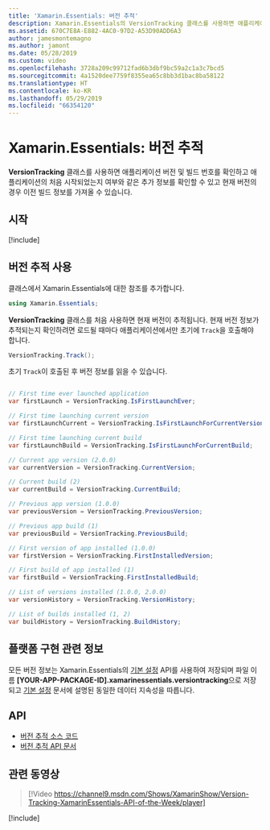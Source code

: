```yaml
---
title: 'Xamarin.Essentials: 버전 추적'
description: Xamarin.Essentials의 VersionTracking 클래스를 사용하면 애플리케이션 버전 및 빌드 번호를 확인하고 애플리케이션의 처음 시작되었는지 여부와 같은 추가 정보를 확인할 수 있고 현재 버전의 경우 이전 빌드 정보를 가져올 수 있습니다.
ms.assetid: 670C7E8A-E882-4AC0-97D2-A53D90ADD6A3
author: jamesmontemagno
ms.author: jamont
ms.date: 05/28/2019
ms.custom: video
ms.openlocfilehash: 3728a209c99712fad6b3dbf9bc59a2c1a3c7bcd5
ms.sourcegitcommit: 4a1520dee7759f8355ea65c8bb3d1bac8ba58122
ms.translationtype: HT
ms.contentlocale: ko-KR
ms.lasthandoff: 05/29/2019
ms.locfileid: "66354120"
---
```

# <a name="xamarinessentials-version-tracking"></a>Xamarin.Essentials: 버전 추적

**VersionTracking** 클래스를 사용하면 애플리케이션 버전 및 빌드 번호를 확인하고 애플리케이션의 처음 시작되었는지 여부와 같은 추가 정보를 확인할 수 있고 현재 버전의 경우 이전 빌드 정보를 가져올 수 있습니다.

## <a name="get-started"></a>시작

[!include[](~/essentials/includes/get-started.md)]

## <a name="using-version-tracking"></a>버전 추적 사용

클래스에서 Xamarin.Essentials에 대한 참조를 추가합니다.

```csharp
using Xamarin.Essentials;
```

**VersionTracking** 클래스를 처음 사용하면 현재 버전이 추적됩니다. 현재 버전 정보가 추적되는지 확인하려면 로드될 때마다 애플리케이션에서만 초기에 `Track`을 호출해야 합니다.

```csharp
VersionTracking.Track();
```

초기 `Track`이 호출된 후 버전 정보를 읽을 수 있습니다.

```csharp

// First time ever launched application
var firstLaunch = VersionTracking.IsFirstLaunchEver;

// First time launching current version
var firstLaunchCurrent = VersionTracking.IsFirstLaunchForCurrentVersion;

// First time launching current build
var firstLaunchBuild = VersionTracking.IsFirstLaunchForCurrentBuild;

// Current app version (2.0.0)
var currentVersion = VersionTracking.CurrentVersion;

// Current build (2)
var currentBuild = VersionTracking.CurrentBuild;

// Previous app version (1.0.0)
var previousVersion = VersionTracking.PreviousVersion;

// Previous app build (1)
var previousBuild = VersionTracking.PreviousBuild;

// First version of app installed (1.0.0)
var firstVersion = VersionTracking.FirstInstalledVersion;

// First build of app installed (1)
var firstBuild = VersionTracking.FirstInstalledBuild;

// List of versions installed (1.0.0, 2.0.0)
var versionHistory = VersionTracking.VersionHistory;

// List of builds installed (1, 2)
var buildHistory = VersionTracking.BuildHistory;
```

## <a name="platform-implementation-specifics"></a>플랫폼 구현 관련 정보

모든 버전 정보는 Xamarin.Essentials의 [기본 설정](preferences.md) API를 사용하여 저장되며 파일 이름 **[YOUR-APP-PACKAGE-ID].xamarinessentials.versiontracking**으로 저장되고 [기본 설정](preferences.md#persistence) 문서에 설명된 동일한 데이터 지속성을 따릅니다.

## <a name="api"></a>API

- [버전 추적 소스 코드](https://github.com/xamarin/Essentials/tree/master/Xamarin.Essentials/VersionTracking)
- [버전 추적 API 문서](xref:Xamarin.Essentials.VersionTracking)

## <a name="related-video"></a>관련 동영상

> [!Video https://channel9.msdn.com/Shows/XamarinShow/Version-Tracking-XamarinEssentials-API-of-the-Week/player]

[!include[](~/essentials/includes/xamarin-show-essentials.md)]
